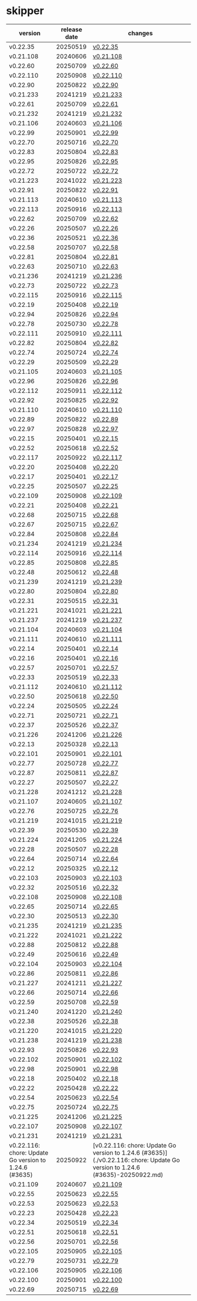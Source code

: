 # skipper	


|version|release date|changes|
|---|---|---|
|v0.22.35|20250519|[v0.22.35](./v0.22.35-20250519.md)|
|v0.21.108|20240606|[v0.21.108](./v0.21.108-20240606.md)|
|v0.22.60|20250709|[v0.22.60](./v0.22.60-20250709.md)|
|v0.22.110|20250908|[v0.22.110](./v0.22.110-20250908.md)|
|v0.22.90|20250822|[v0.22.90](./v0.22.90-20250822.md)|
|v0.21.233|20241219|[v0.21.233](./v0.21.233-20241219.md)|
|v0.22.61|20250709|[v0.22.61](./v0.22.61-20250709.md)|
|v0.21.232|20241219|[v0.21.232](./v0.21.232-20241219.md)|
|v0.21.106|20240603|[v0.21.106](./v0.21.106-20240603.md)|
|v0.22.99|20250901|[v0.22.99](./v0.22.99-20250901.md)|
|v0.22.70|20250716|[v0.22.70](./v0.22.70-20250716.md)|
|v0.22.83|20250804|[v0.22.83](./v0.22.83-20250804.md)|
|v0.22.95|20250826|[v0.22.95](./v0.22.95-20250826.md)|
|v0.22.72|20250722|[v0.22.72](./v0.22.72-20250722.md)|
|v0.21.223|20241022|[v0.21.223](./v0.21.223-20241022.md)|
|v0.22.91|20250822|[v0.22.91](./v0.22.91-20250822.md)|
|v0.21.113|20240610|[v0.21.113](./v0.21.113-20240610.md)|
|v0.22.113|20250916|[v0.22.113](./v0.22.113-20250916.md)|
|v0.22.62|20250709|[v0.22.62](./v0.22.62-20250709.md)|
|v0.22.26|20250507|[v0.22.26](./v0.22.26-20250507.md)|
|v0.22.36|20250521|[v0.22.36](./v0.22.36-20250521.md)|
|v0.22.58|20250707|[v0.22.58](./v0.22.58-20250707.md)|
|v0.22.81|20250804|[v0.22.81](./v0.22.81-20250804.md)|
|v0.22.63|20250710|[v0.22.63](./v0.22.63-20250710.md)|
|v0.21.236|20241219|[v0.21.236](./v0.21.236-20241219.md)|
|v0.22.73|20250722|[v0.22.73](./v0.22.73-20250722.md)|
|v0.22.115|20250916|[v0.22.115](./v0.22.115-20250916.md)|
|v0.22.19|20250408|[v0.22.19](./v0.22.19-20250408.md)|
|v0.22.94|20250826|[v0.22.94](./v0.22.94-20250826.md)|
|v0.22.78|20250730|[v0.22.78](./v0.22.78-20250730.md)|
|v0.22.111|20250910|[v0.22.111](./v0.22.111-20250910.md)|
|v0.22.82|20250804|[v0.22.82](./v0.22.82-20250804.md)|
|v0.22.74|20250724|[v0.22.74](./v0.22.74-20250724.md)|
|v0.22.29|20250509|[v0.22.29](./v0.22.29-20250509.md)|
|v0.21.105|20240603|[v0.21.105](./v0.21.105-20240603.md)|
|v0.22.96|20250826|[v0.22.96](./v0.22.96-20250826.md)|
|v0.22.112|20250911|[v0.22.112](./v0.22.112-20250911.md)|
|v0.22.92|20250825|[v0.22.92](./v0.22.92-20250825.md)|
|v0.21.110|20240610|[v0.21.110](./v0.21.110-20240610.md)|
|v0.22.89|20250822|[v0.22.89](./v0.22.89-20250822.md)|
|v0.22.97|20250828|[v0.22.97](./v0.22.97-20250828.md)|
|v0.22.15|20250401|[v0.22.15](./v0.22.15-20250401.md)|
|v0.22.52|20250618|[v0.22.52](./v0.22.52-20250618.md)|
|v0.22.117|20250922|[v0.22.117](./v0.22.117-20250922.md)|
|v0.22.20|20250408|[v0.22.20](./v0.22.20-20250408.md)|
|v0.22.17|20250401|[v0.22.17](./v0.22.17-20250401.md)|
|v0.22.25|20250507|[v0.22.25](./v0.22.25-20250507.md)|
|v0.22.109|20250908|[v0.22.109](./v0.22.109-20250908.md)|
|v0.22.21|20250408|[v0.22.21](./v0.22.21-20250408.md)|
|v0.22.68|20250715|[v0.22.68](./v0.22.68-20250715.md)|
|v0.22.67|20250715|[v0.22.67](./v0.22.67-20250715.md)|
|v0.22.84|20250808|[v0.22.84](./v0.22.84-20250808.md)|
|v0.21.234|20241219|[v0.21.234](./v0.21.234-20241219.md)|
|v0.22.114|20250916|[v0.22.114](./v0.22.114-20250916.md)|
|v0.22.85|20250808|[v0.22.85](./v0.22.85-20250808.md)|
|v0.22.48|20250612|[v0.22.48](./v0.22.48-20250612.md)|
|v0.21.239|20241219|[v0.21.239](./v0.21.239-20241219.md)|
|v0.22.80|20250804|[v0.22.80](./v0.22.80-20250804.md)|
|v0.22.31|20250515|[v0.22.31](./v0.22.31-20250515.md)|
|v0.21.221|20241021|[v0.21.221](./v0.21.221-20241021.md)|
|v0.21.237|20241219|[v0.21.237](./v0.21.237-20241219.md)|
|v0.21.104|20240603|[v0.21.104](./v0.21.104-20240603.md)|
|v0.21.111|20240610|[v0.21.111](./v0.21.111-20240610.md)|
|v0.22.14|20250401|[v0.22.14](./v0.22.14-20250401.md)|
|v0.22.16|20250401|[v0.22.16](./v0.22.16-20250401.md)|
|v0.22.57|20250701|[v0.22.57](./v0.22.57-20250701.md)|
|v0.22.33|20250519|[v0.22.33](./v0.22.33-20250519.md)|
|v0.21.112|20240610|[v0.21.112](./v0.21.112-20240610.md)|
|v0.22.50|20250618|[v0.22.50](./v0.22.50-20250618.md)|
|v0.22.24|20250505|[v0.22.24](./v0.22.24-20250505.md)|
|v0.22.71|20250721|[v0.22.71](./v0.22.71-20250721.md)|
|v0.22.37|20250526|[v0.22.37](./v0.22.37-20250526.md)|
|v0.21.226|20241206|[v0.21.226](./v0.21.226-20241206.md)|
|v0.22.13|20250328|[v0.22.13](./v0.22.13-20250328.md)|
|v0.22.101|20250901|[v0.22.101](./v0.22.101-20250901.md)|
|v0.22.77|20250728|[v0.22.77](./v0.22.77-20250728.md)|
|v0.22.87|20250811|[v0.22.87](./v0.22.87-20250811.md)|
|v0.22.27|20250507|[v0.22.27](./v0.22.27-20250507.md)|
|v0.21.228|20241212|[v0.21.228](./v0.21.228-20241212.md)|
|v0.21.107|20240605|[v0.21.107](./v0.21.107-20240605.md)|
|v0.22.76|20250725|[v0.22.76](./v0.22.76-20250725.md)|
|v0.21.219|20241015|[v0.21.219](./v0.21.219-20241015.md)|
|v0.22.39|20250530|[v0.22.39](./v0.22.39-20250530.md)|
|v0.21.224|20241205|[v0.21.224](./v0.21.224-20241205.md)|
|v0.22.28|20250507|[v0.22.28](./v0.22.28-20250507.md)|
|v0.22.64|20250714|[v0.22.64](./v0.22.64-20250714.md)|
|v0.22.12|20250325|[v0.22.12](./v0.22.12-20250325.md)|
|v0.22.103|20250903|[v0.22.103](./v0.22.103-20250903.md)|
|v0.22.32|20250516|[v0.22.32](./v0.22.32-20250516.md)|
|v0.22.108|20250908|[v0.22.108](./v0.22.108-20250908.md)|
|v0.22.65|20250714|[v0.22.65](./v0.22.65-20250714.md)|
|v0.22.30|20250513|[v0.22.30](./v0.22.30-20250513.md)|
|v0.21.235|20241219|[v0.21.235](./v0.21.235-20241219.md)|
|v0.21.222|20241021|[v0.21.222](./v0.21.222-20241021.md)|
|v0.22.88|20250812|[v0.22.88](./v0.22.88-20250812.md)|
|v0.22.49|20250616|[v0.22.49](./v0.22.49-20250616.md)|
|v0.22.104|20250903|[v0.22.104](./v0.22.104-20250903.md)|
|v0.22.86|20250811|[v0.22.86](./v0.22.86-20250811.md)|
|v0.21.227|20241211|[v0.21.227](./v0.21.227-20241211.md)|
|v0.22.66|20250714|[v0.22.66](./v0.22.66-20250714.md)|
|v0.22.59|20250708|[v0.22.59](./v0.22.59-20250708.md)|
|v0.21.240|20241220|[v0.21.240](./v0.21.240-20241220.md)|
|v0.22.38|20250526|[v0.22.38](./v0.22.38-20250526.md)|
|v0.21.220|20241015|[v0.21.220](./v0.21.220-20241015.md)|
|v0.21.238|20241219|[v0.21.238](./v0.21.238-20241219.md)|
|v0.22.93|20250826|[v0.22.93](./v0.22.93-20250826.md)|
|v0.22.102|20250901|[v0.22.102](./v0.22.102-20250901.md)|
|v0.22.98|20250901|[v0.22.98](./v0.22.98-20250901.md)|
|v0.22.18|20250402|[v0.22.18](./v0.22.18-20250402.md)|
|v0.22.22|20250428|[v0.22.22](./v0.22.22-20250428.md)|
|v0.22.54|20250623|[v0.22.54](./v0.22.54-20250623.md)|
|v0.22.75|20250724|[v0.22.75](./v0.22.75-20250724.md)|
|v0.21.225|20241206|[v0.21.225](./v0.21.225-20241206.md)|
|v0.22.107|20250908|[v0.22.107](./v0.22.107-20250908.md)|
|v0.21.231|20241219|[v0.21.231](./v0.21.231-20241219.md)|
|v0.22.116: chore: Update Go version to 1.24.6 (#3635)|20250922|[v0.22.116: chore: Update Go version to 1.24.6 (#3635)](./v0.22.116: chore: Update Go version to 1.24.6 (#3635)-20250922.md)|
|v0.21.109|20240607|[v0.21.109](./v0.21.109-20240607.md)|
|v0.22.55|20250623|[v0.22.55](./v0.22.55-20250623.md)|
|v0.22.53|20250623|[v0.22.53](./v0.22.53-20250623.md)|
|v0.22.23|20250428|[v0.22.23](./v0.22.23-20250428.md)|
|v0.22.34|20250519|[v0.22.34](./v0.22.34-20250519.md)|
|v0.22.51|20250618|[v0.22.51](./v0.22.51-20250618.md)|
|v0.22.56|20250701|[v0.22.56](./v0.22.56-20250701.md)|
|v0.22.105|20250905|[v0.22.105](./v0.22.105-20250905.md)|
|v0.22.79|20250731|[v0.22.79](./v0.22.79-20250731.md)|
|v0.22.106|20250905|[v0.22.106](./v0.22.106-20250905.md)|
|v0.22.100|20250901|[v0.22.100](./v0.22.100-20250901.md)|
|v0.22.69|20250715|[v0.22.69](./v0.22.69-20250715.md)|
